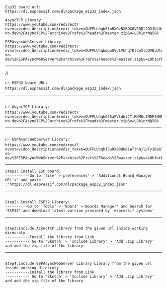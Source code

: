 ```
Esp32 board url:
https://dl.espressif.com/dl/package_esp32_index.json
```

```
AsyncTCP Library:
https://www.youtube.com/redirect?event=video_description&redir_token=QUFFLUhqbEtmRXQzNXBQX0VEODl2Q3JULUxQTGJHQ08xUXxBQ3Jtc0tuNnpQVnl0Z3ppLU93a2JUQ3pCTTVaOGd3czZGQzJ1cnN4YVVESVEyV2NBZmNfZkRPNDJfVEJURVhDZFdwU2thNjBKNXhxTjRydHhVd3JBSnBtbzRsT1dZUklnUUZfY1FIYmJIWk1nNGRiWDN1TW1CYw&q=https%3A%2F%2Fgithub.com%2Fme-no-dev%2FAsyncTCP%2Farchive%2Frefs%2Fheads%2Fmaster.zip&v=L8h1orNQ56k
```

```
ESPAsyncWebServer Library:
https://www.youtube.com/redirect?event=video_description&redir_token=QUFFLUhqbmpoUVo1VUhqTDlzeXlqUVBuU1dSZkgtMldBQXxBQ3Jtc0tsNEEyVnFPNVUzbkE1VVVMQ0xWRm5fbmFmYlk0U01aTFNvWGw5ajZBR1h4a3BHeGpoRDJWY050SXFKWUctb2NvSkNyWFVaeUFOYWNKNmpxWG5kVTBxRDRzMmd6a3lraWE2WFduWVpnUkgyeTB1YVJwaw&q=https%3A%2F%2Fgithub.com%2Fme-no-dev%2FESPAsyncWebServer%2Farchive%2Frefs%2Fheads%2Fmaster.zip&v=L8h1orNQ56k
```


-----------------------------------------------------------------------------------------------------------------------------------------------------------------------------------------------------------------------------------------------------------------------------------------------------------------------------------------------------------------------------------------------------------------------------------------------------------------

//
```
👉 ESP32 board URL:
https://dl.espressif.com/dl/package_esp32_index.json
```
---
```

👉 AsyncTCP Library:
https://www.youtube.com/redirect?event=video_description&redir_token=QUFFLUhqbGtSaFVldWlCTlRNMUc1MDR1NHNSQVdhRnQ2UXxBQ3Jtc0ttVWVRV2RGYkpoVjE1WTdfSjBjMVpEVC1ENE1IVmxKSFV3QkxnR0VJMWZVeFlVOGptbEZ0QmhwRHdnQVd2Vlk1YTlUYWhPM2N3ZkNBU1NGY181UXFuTlJvQmJ5TW5acTJkUDhLbmhKRWRvNDhaSWlqUQ&q=https%3A%2F%2Fgithub.com%2Fme-no-dev%2FAsyncTCP%2Farchive%2Frefs%2Fheads%2Fmaster.zip&v=L8h1orNQ56k
```
---

```

👉 ESPAsyncWebServer Library:
https://www.youtube.com/redirect?event=video_description&redir_token=QUFFLUhqbTJwRXB0dHB1WTlnQjlpTy1DaGljN2NLLVVmQXxBQ3Jtc0tuUDN5WDUxSFN1VDdRS0ItWnhZQ1RHN3N5bkJKeWUtQ2pjYkMwQTlUT19BdlY2STRwbnBmQUpoVFVQUkpVX1psTl9tNWdjSDFxZkxISHI0UzQtN3ViRDdaS1ZwQW1mVEh3cVJxOTBVc2pFZ0VBUVJwQQ&q=https%3A%2F%2Fgithub.com%2Fme-no-dev%2FESPAsyncWebServer%2Farchive%2Frefs%2Fheads%2Fmaster.zip&v=L8h1orNQ56k

```
-----

```
Step1: Install ESP board.
-----------Go to 'file' >'preferences' > 'Additional Board Manager URL's' and paste :'https://dl.espressif.com/dl/package_esp32_index.json'
```
--------


```

Step2: Install ESP32 Library:
----------Go to 'Tools' > 'Board' >'Boards Manager' and Search for 'ESP32' and download latest varsion provided by 'expressif systems'

```
----

```

Step3:include AcyncTCP Library from the given url inside working direcroty
-----------Install the library from Link.
----------- Go to 'Sketch' > 'Include Library' > 'Add .zip Library' and add the zip file of the library.
```
-------------------

```

Step4:include ESPAsyncWebServer Library Library from the given url inside working direcroty
-----------Install the library from Link.
----------- Go to 'Sketch' > 'Include Library' > 'Add .zip Library' and add the zip file of the library.
```
